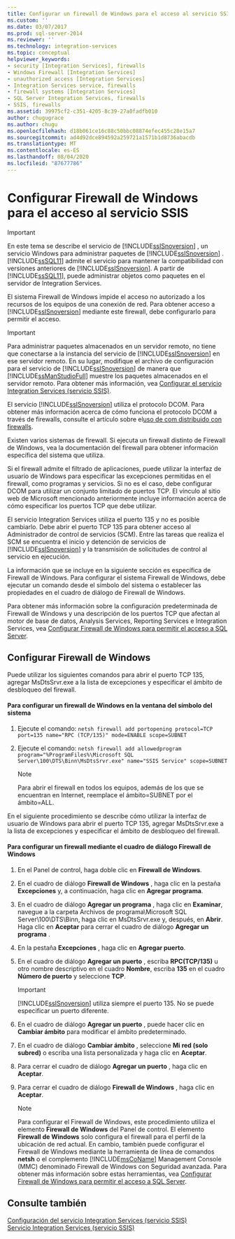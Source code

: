 ```yaml
---
title: Configurar un firewall de Windows para el acceso al servicio SSIS | Microsoft Docs
ms.custom: ''
ms.date: 03/07/2017
ms.prod: sql-server-2014
ms.reviewer: ''
ms.technology: integration-services
ms.topic: conceptual
helpviewer_keywords:
- security [Integration Services], firewalls
- Windows Firewall [Integration Services]
- unauthorized access [Integration Services]
- Integration Services service, firewalls
- firewall systems [Integration Services]
- SQL Server Integration Services, firewalls
- SSIS, firewalls
ms.assetid: 39975cf2-c351-4205-8c39-27a0fadfb010
author: chugugrace
ms.author: chugu
ms.openlocfilehash: d18b061ce16c88c50bbc08874efec455c28e15a7
ms.sourcegitcommit: ad4d92dce894592a259721a1571b1d8736abacdb
ms.translationtype: MT
ms.contentlocale: es-ES
ms.lasthandoff: 08/04/2020
ms.locfileid: "87677786"
---
```

# <a name="configure-a-windows-firewall-for-access-to-the-ssis-service"></a>Configurar Firewall de Windows para el acceso al servicio SSIS
    
> [!IMPORTANT]  
>  En este tema se describe el servicio de [!INCLUDE[ssISnoversion](../includes/ssisnoversion-md.md)] , un servicio Windows para administrar paquetes de [!INCLUDE[ssISnoversion](../includes/ssisnoversion-md.md)] . [!INCLUDE[ssSQL11](../includes/sssql11-md.md)] admite el servicio para mantener la compatibilidad con versiones anteriores de [!INCLUDE[ssISnoversion](../includes/ssisnoversion-md.md)]. A partir de [!INCLUDE[ssSQL11](../includes/sssql11-md.md)], puede administrar objetos como paquetes en el servidor de Integration Services.  
  
 El sistema Firewall de Windows impide el acceso no autorizado a los recursos de los equipos de una conexión de red. Para obtener acceso a [!INCLUDE[ssISnoversion](../includes/ssisnoversion-md.md)] mediante este firewall, debe configurarlo para permitir el acceso.  
  
> [!IMPORTANT]  
>  Para administrar paquetes almacenados en un servidor remoto, no tiene que conectarse a la instancia del servicio de [!INCLUDE[ssISnoversion](../includes/ssisnoversion-md.md)] en ese servidor remoto. En su lugar, modifique el archivo de configuración para el servicio de [!INCLUDE[ssISnoversion](../includes/ssisnoversion-md.md)] de manera que [!INCLUDE[ssManStudioFull](../includes/ssmanstudiofull-md.md)] muestre los paquetes almacenados en el servidor remoto. Para obtener más información, vea [Configurar el servicio Integration Services &#40;servicio SSIS&#41;](configuring-the-integration-services-service-ssis-service.md).  
  
 El servicio [!INCLUDE[ssISnoversion](../includes/ssisnoversion-md.md)] utiliza el protocolo DCOM. Para obtener más información acerca de cómo funciona el protocolo DCOM a través de firewalls, consulte el artículo sobre el[uso de com distribuido con firewalls](https://manualzz.com/doc/19762578/using-distributed-com-with-firewalls-by-michael-nelson-in...).  
  
 Existen varios sistemas de firewall. Si ejecuta un firewall distinto de Firewall de Windows, vea la documentación del firewall para obtener información específica del sistema que utiliza.  
  
 Si el firewall admite el filtrado de aplicaciones, puede utilizar la interfaz de usuario de Windows para especificar las excepciones permitidas en el firewall, como programas y servicios. Si no es el caso, debe configurar DCOM para utilizar un conjunto limitado de puertos TCP. El vínculo al sitio web de Microsoft mencionado anteriormente incluye información acerca de cómo especificar los puertos TCP que debe utilizar.  
  
 El servicio Integration Services utiliza el puerto 135 y no es posible cambiarlo. Debe abrir el puerto TCP 135 para obtener acceso al Administrador de control de servicios (SCM). Entre las tareas que realiza el SCM se encuentra el inicio y detención de servicios de [!INCLUDE[ssISnoversion](../includes/ssisnoversion-md.md)] y la transmisión de solicitudes de control al servicio en ejecución.  
  
 La información que se incluye en la siguiente sección es específica de Firewall de Windows. Para configurar el sistema Firewall de Windows, debe ejecutar un comando desde el símbolo del sistema o establecer las propiedades en el cuadro de diálogo de Firewall de Windows.  
  
 Para obtener más información sobre la configuración predeterminada de Firewall de Windows y una descripción de los puertos TCP que afectan al motor de base de datos, Analysis Services, Reporting Services e Integration Services, vea [Configurar Firewall de Windows para permitir el acceso a SQL Server](../../2014/sql-server/install/configure-the-windows-firewall-to-allow-sql-server-access.md).  
  
## <a name="configuring-a-windowsfirewall"></a>Configurar Firewall de Windows  
 Puede utilizar los siguientes comandos para abrir el puerto TCP 135, agregar MsDtsSrvr.exe a la lista de excepciones y especificar el ámbito de desbloqueo del firewall.  
  
#### <a name="to-configure-a-windowsfirewall-using-the-command-prompt-window"></a>Para configurar un firewall de Windows en la ventana del símbolo del sistema  
  
1.  Ejecute el comando: `netsh firewall add portopening protocol=TCP port=135 name="RPC (TCP/135)" mode=ENABLE scope=SUBNET`  
  
2.  Ejecute el comando: `netsh firewall add allowedprogram program="%ProgramFiles%\Microsoft SQL Server\100\DTS\Binn\MsDtsSrvr.exe" name="SSIS Service" scope=SUBNET`  
  
    > [!NOTE]  
    >  Para abrir el firewall en todos los equipos, además de los que se encuentran en Internet, reemplace el ámbito=SUBNET por el ámbito=ALL.  
  
 En el siguiente procedimiento se describe cómo utilizar la interfaz de usuario de Windows para abrir el puerto TCP 135, agregar MsDtsSrvr.exe a la lista de excepciones y especificar el ámbito de desbloqueo del firewall.  
  
#### <a name="to-configure-a-firewall-using-the-windowsfirewall-dialog-box"></a>Para configurar un firewall mediante el cuadro de diálogo Firewall de Windows  
  
1.  En el Panel de control, haga doble clic en **Firewall de Windows**.  
  
2.  En el cuadro de diálogo **Firewall de Windows** , haga clic en la pestaña **Excepciones** y, a continuación, haga clic en **Agregar programa**.  
  
3.  En el cuadro de diálogo **Agregar un programa** , haga clic en **Examinar**, navegue a la carpeta Archivos de programa\Microsoft SQL Server\100\DTS\Binn, haga clic en MsDtsSrvr.exe y, después, en **Abrir**. Haga clic en **Aceptar** para cerrar el cuadro de diálogo **Agregar un programa** .  
  
4.  En la pestaña **Excepciones** , haga clic en **Agregar puerto**.  
  
5.  En el cuadro de diálogo **Agregar un puerto** , escriba **RPC(TCP/135)** u otro nombre descriptivo en el cuadro **Nombre**, escriba **135** en el cuadro **Número de puerto** y seleccione **TCP**.  
  
    > [!IMPORTANT]  
    >  [!INCLUDE[ssISnoversion](../includes/ssisnoversion-md.md)] utiliza siempre el puerto 135. No se puede especificar un puerto diferente.  
  
6.  En el cuadro de diálogo **Agregar un puerto** , puede hacer clic en **Cambiar ámbito** para modificar el ámbito predeterminado.  
  
7.  En el cuadro de diálogo **Cambiar ámbito** , seleccione **Mi red (solo subred)** o escriba una lista personalizada y haga clic en **Aceptar**.  
  
8.  Para cerrar el cuadro de diálogo **Agregar un puerto** , haga clic en **Aceptar**.  
  
9. Para cerrar el cuadro de diálogo **Firewall de Windows** , haga clic en **Aceptar**.  
  
    > [!NOTE]  
    >  Para configurar el Firewall de Windows, este procedimiento utiliza el elemento **Firewall de Windows** del Panel de control. El elemento **Firewall de Windows** solo configura el firewall para el perfil de la ubicación de red actual. En cambio, también puede configurar el Firewall de Windows mediante la herramienta de línea de comandos **netsh** o el complemento [!INCLUDE[msCoName](../includes/msconame-md.md)] Management Console (MMC) denominado Firewall de Windows con Seguridad avanzada. Para obtener más información sobre estas herramientas, vea [Configurar Firewall de Windows para permitir el acceso a SQL Server](../../2014/sql-server/install/configure-the-windows-firewall-to-allow-sql-server-access.md).  
  
## <a name="see-also"></a>Consulte también  
 [Configuración del servicio Integration Services &#40;servicio SSIS&#41;](service/integration-services-service-ssis-service.md)   
 [Servicio Integration Services &#40;servicio SSIS&#41;](service/integration-services-service-ssis-service.md)  
  
  
